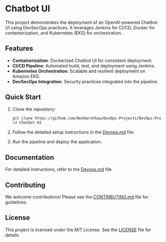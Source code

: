 # Chatbot UI

This project demonstrates the deployment of an OpenAI-powered Chatbot UI using DevSecOps practices. It leverages Jenkins for CI/CD, Docker for containerization, and Kubernetes (EKS) for orchestration.

## Features

- **Containerization**: Dockerized Chatbot UI for consistent deployment.
- **CI/CD Pipeline**: Automated build, test, and deployment using Jenkins.
- **Kubernetes Orchestration**: Scalable and resilient deployment on Amazon EKS.
- **DevSecOps Integration**: Security practices integrated into the pipeline.

## Quick Start

1. Clone the repository:
   ```bash
   git clone https://github.com/NotHarshhaa/DevOps-Projects/DevOps-Project-28/Chatbot-UI.git
   cd Chatbot-UI
   ```

2. Follow the detailed setup instructions in the [Devops.md](./Devops.md) file.

3. Run the pipeline and deploy the application.

## Documentation

For detailed instructions, refer to the [Devops.md](./Devops.md) file.

## Contributing

We welcome contributions! Please see the [CONTRIBUTING.md](./CONTRIBUTING.md) file for guidelines.

## License

This project is licensed under the MIT License. See the [LICENSE](./LICENSE) file for details.
